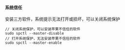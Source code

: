 #### 系统信任

安装三方软件，系统提示无法打开或损坏，可以关闭系统保护

``` 
// 关闭系统保护，可以安装苹果不信任的软件
sudo spctl --master-disable
// 打开系统保护，无法安装苹果不信任的软件
sudo spctl --master-enable
```



